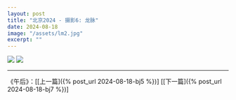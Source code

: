 ```yaml
---
layout: post
title: "北京2024 - 摄影6: 龙脉"
date: 2024-08-18
image: "/assets/lm2.jpg"
excerpt: ""
---
```




<img src="/assets/lm2.jpg" />

<img src="/assets/lm1.jpg" />


----
《午后》：\[[上一篇]({% post_url 2024-08-18-bj5 %})\] \[[下一篇]({% post_url 2024-08-18-bj7 %})\] 
